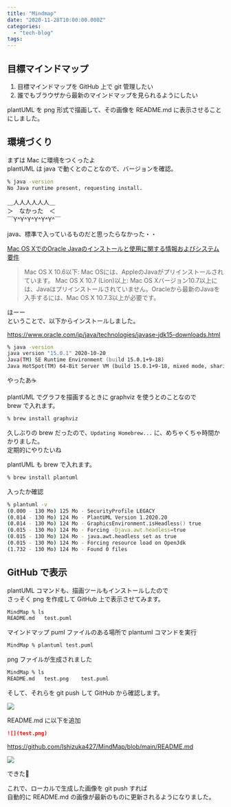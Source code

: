```yaml
---
title: "Mindmap"
date: "2020-11-28T10:00:00.000Z"
categories: 
  - "tech-blog"
tags: 
---
```


## 目標マインドマップ

1. 目標マインドマップを GitHub 上で git 管理したい
2. 誰でもブラウザから最新のマインドマップを見られるようにしたい

plantUML を png 形式で描画して、その画像を README.md に表示させることにしました。  

## 環境づくり

まずは Mac に環境をつくったよ  
plantUML は java で動くとのことなので、バージョンを確認。  

```zsh
% java -version
No Java runtime present, requesting install.
```

＿人人人人人人＿  
＞　なかった　＜  
￣Y^Y^Y^Y^Y^Y^￣  

java、標準で入っているものだと思ったらなかった・・  


[Mac OS XでのOracle Javaのインストールと使用に関する情報およびシステム要件](https://www.java.com/ja/download/help/java_mac.html)

> Mac OS X 10.6以下: Mac OSには、AppleのJavaがプリインストールされています。
> Mac OS X 10.7 (Lion)以上: Mac OS Xバージョン10.7以上には、Javaはプリインストールされていません。Oracleから最新のJavaを入手するには、Mac OS X 10.7.3以上が必要です。

ほーー  
ということで、以下からインストールしました。  

https://www.oracle.com/jp/java/technologies/javase-jdk15-downloads.html

```zsh
% java -version
java version "15.0.1" 2020-10-20
Java(TM) SE Runtime Environment (build 15.0.1+9-18)
Java HotSpot(TM) 64-Bit Server VM (build 15.0.1+9-18, mixed mode, sharing)
```

やったあ☕

plantUML でグラフを描画するときに graphviz を使うとのことなので  
brew で入れます。

```zsh
% brew install graphviz
```

久しぶりの brew だったので、`Updating Homebrew...` に、めちゃくちゃ時間かかりました。  
定期的にやりたいね

plantUML も brew で入れます。

```zsh
% brew install plantuml
```

入ったか確認

```zsh
% plantuml -v
(0.000 - 130 Mo) 125 Mo - SecurityProfile LEGACY
(0.014 - 130 Mo) 124 Mo - PlantUML Version 1.2020.20
(0.014 - 130 Mo) 124 Mo - GraphicsEnvironment.isHeadless() true
(0.015 - 130 Mo) 124 Mo - Forcing -Djava.awt.headless=true
(0.015 - 130 Mo) 124 Mo - java.awt.headless set as true
(0.015 - 130 Mo) 124 Mo - Forcing resource load on OpenJdk
(1.732 - 130 Mo) 124 Mo - Found 0 files
```

## GitHub で表示

plantUML コマンドも、描画ツールもインストールしたので  
さっそく png を作成して GitHub 上で表示させてみます。

```zsh
MindMap % ls
README.md	test.puml
```

マインドマップ puml ファイルのある場所で plantuml コマンドを実行

```zsh
MindMap % plantuml test.puml
```

png ファイルが生成されました

```zsh
MindMap % ls
README.md	test.png	test.puml
```

そして、それらを git push して GitHub から確認します。

![](/images/SS_2020-11-29_0.37.42.png)

README.md に以下を追加

```markdown
![](test.png)
```

https://github.com/Ishizuka427/MindMap/blob/main/README.md

![](/images/SS_2020-11-29_0.41.06.png)

できた🙌

これで、ローカルで生成した画像を git push すれば  
自動的に README.md の画像が最新のものに更新されるようになりました。
